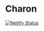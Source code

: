 # Charon

[![Netlify Status](https://api.netlify.com/api/v1/badges/d91010e9-6609-4ade-904d-781c8082a343/deploy-status)](https://app.netlify.com/sites/tsg-charon/deploys)
